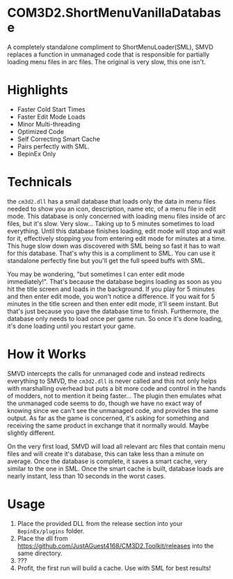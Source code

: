 # COM3D2.ShortMenuVanillaDatabase
A completely standalone compliment to ShortMenuLoader(SML), SMVD replaces a function in unmanaged code that is responsible for partially loading menu files in arc files. The original is very slow, this one isn't.

# Highlights #

- Faster Cold Start Times
- Faster Edit Mode Loads
- Minor Multi-threading
- Optimized Code
- Self Correcting Smart Cache
- Pairs perfectly with SML.
- BepinEx Only

# Technicals #

the `cm3d2.dll` has a small database that loads only the data in menu files needed to show you an icon, description, name etc, of a menu file in edit mode. This database is only concerned with loading menu files inside of arc files, but it's slow. Very slow... Taking up to 5 minutes sometimes to load everything. Until this database finishes loading, edit mode will stop and wait for it, effectively stopping you from entering edit mode for minutes at a time. This huge slow down was discovered with SML being so fast it has to wait for this database. That's why this is a compliment to SML. You can use it standalone perfectly fine but you'll get the full speed buffs with SML.

You may be wondering, "but sometimes I can enter edit mode immediately!". That's because the database begins loading as soon as you hit the title screen and loads in the background. If you play for 5 minutes and then enter edit mode, you won't notice a difference. If you wait for 5 minutes in the title screen and then enter edit mode, it'll seem instant. But that's just because you gave the database time to finish. Furthermore, the database only needs to load once per game run. So once it's done loading, it's done loading until you restart your game.

# How it Works #

SMVD intercepts the calls for unmanaged code and instead redirects everything to SMVD, the `cm3d2.dll` is never called and this not only helps with marshalling overhead but puts a bit more code and control in the hands of modders, not to mention it being faster... The plugin then emulates what the unmanaged code seems to do, though we have no exact way of knowing since we can't see the unmanaged code, and provides the same output. As far as the game is concerned, it's asking for something and receiving the same product in exchange that it normally would. Maybe slightly different.

On the very first load, SMVD will load all relevant arc files that contain menu files and will create it's database, this can take less than a minute on average. Once the database is complete, it saves a smart cache, very similar to the one in SML. Once the smart cache is built, database loads are nearly instant, less than 10 seconds in the worst cases.

# Usage #

1. Place the provided DLL from the release section into your `BepinEx/plugins` folder.
2. Place the dll from https://github.com/JustAGuest4168/CM3D2.Toolkit/releases into the same directory.
3. ???
4. Profit, the first run will build a cache. Use with SML for best results!
